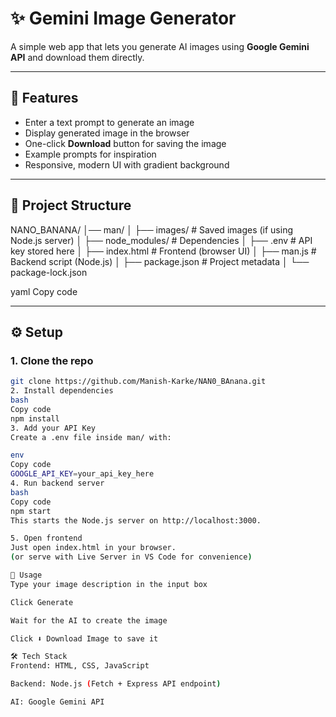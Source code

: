 # ✨ Gemini Image Generator

A simple web app that lets you generate AI images using **Google Gemini API** and download them directly.

---

## 🚀 Features

- Enter a text prompt to generate an image
- Display generated image in the browser
- One-click **Download** button for saving the image
- Example prompts for inspiration
- Responsive, modern UI with gradient background

---

## 📂 Project Structure

NANO_BANANA/
│── man/
│ ├── images/ # Saved images (if using Node.js server)
│ ├── node_modules/ # Dependencies
│ ├── .env # API key stored here
│ ├── index.html # Frontend (browser UI)
│ ├── man.js # Backend script (Node.js)
│ ├── package.json # Project metadata
│ └── package-lock.json

yaml
Copy code

---

## ⚙️ Setup

### 1. Clone the repo

```bash
git clone https://github.com/Manish-Karke/NAN0_BAnana.git
2. Install dependencies
bash
Copy code
npm install
3. Add your API Key
Create a .env file inside man/ with:

env
Copy code
GOOGLE_API_KEY=your_api_key_here
4. Run backend server
bash
Copy code
npm start
This starts the Node.js server on http://localhost:3000.

5. Open frontend
Just open index.html in your browser.
(or serve with Live Server in VS Code for convenience)

📸 Usage
Type your image description in the input box

Click Generate

Wait for the AI to create the image

Click ⬇️ Download Image to save it

🛠️ Tech Stack
Frontend: HTML, CSS, JavaScript

Backend: Node.js (Fetch + Express API endpoint)

AI: Google Gemini API
```

